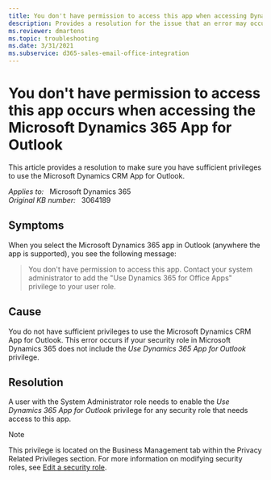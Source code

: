 ```yaml
---
title: You don't have permission to access this app when accessing Dynamics CRM 365 App for Outlook
description: Provides a resolution for the issue that an error may occur when using the Microsoft Dynamics 365 App for Outlook.
ms.reviewer: dmartens
ms.topic: troubleshooting
ms.date: 3/31/2021
ms.subservice: d365-sales-email-office-integration
---
```

# You don't have permission to access this app occurs when accessing the Microsoft Dynamics 365 App for Outlook

This article provides a resolution to make sure you have sufficient privileges to use the Microsoft Dynamics CRM App for Outlook.

_Applies to:_ &nbsp; Microsoft Dynamics 365  
_Original KB number:_ &nbsp; 3064189

## Symptoms

When you select the Microsoft Dynamics 365 app in Outlook (anywhere the app is supported), you see the following message:

> You don't have permission to access this app. Contact your system administrator to add the "Use Dynamics 365 for Office Apps" privilege to your user role.

## Cause

You do not have sufficient privileges to use the Microsoft Dynamics CRM App for Outlook. This error occurs if your security role in Microsoft Dynamics 365 does not include the *Use Dynamics 365 App for Outlook* privilege.

## Resolution

A user with the System Administrator role needs to enable the *Use Dynamics 365 App for Outlook* privilege for any security role that needs access to this app.

> [!NOTE]
> This privilege is located on the Business Management tab within the Privacy Related Privileges section. For more information on modifying security roles, see [Edit a security role](/power-platform/admin/create-edit-security-role#edit-a-security-role).

